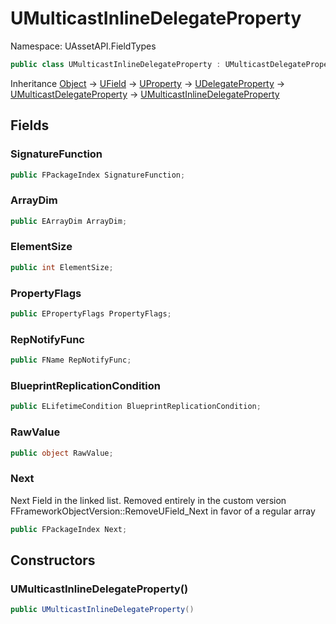 # UMulticastInlineDelegateProperty

Namespace: UAssetAPI.FieldTypes

```csharp
public class UMulticastInlineDelegateProperty : UMulticastDelegateProperty
```

Inheritance [Object](https://docs.microsoft.com/en-us/dotnet/api/system.object) → [UField](./uassetapi.fieldtypes.ufield.md) → [UProperty](./uassetapi.fieldtypes.uproperty.md) → [UDelegateProperty](./uassetapi.fieldtypes.udelegateproperty.md) → [UMulticastDelegateProperty](./uassetapi.fieldtypes.umulticastdelegateproperty.md) → [UMulticastInlineDelegateProperty](./uassetapi.fieldtypes.umulticastinlinedelegateproperty.md)

## Fields

### **SignatureFunction**

```csharp
public FPackageIndex SignatureFunction;
```

### **ArrayDim**

```csharp
public EArrayDim ArrayDim;
```

### **ElementSize**

```csharp
public int ElementSize;
```

### **PropertyFlags**

```csharp
public EPropertyFlags PropertyFlags;
```

### **RepNotifyFunc**

```csharp
public FName RepNotifyFunc;
```

### **BlueprintReplicationCondition**

```csharp
public ELifetimeCondition BlueprintReplicationCondition;
```

### **RawValue**

```csharp
public object RawValue;
```

### **Next**

Next Field in the linked list. Removed entirely in the custom version FFrameworkObjectVersion::RemoveUField_Next in favor of a regular array

```csharp
public FPackageIndex Next;
```

## Constructors

### **UMulticastInlineDelegateProperty()**

```csharp
public UMulticastInlineDelegateProperty()
```
